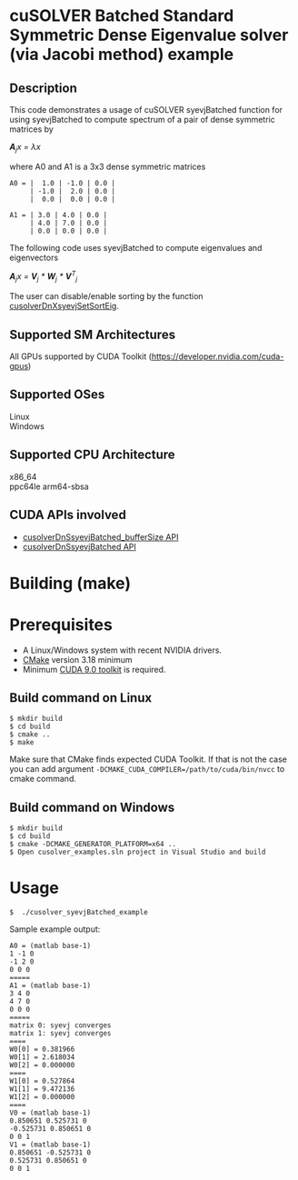 # cuSOLVER Batched Standard Symmetric Dense Eigenvalue solver (via Jacobi method) example

## Description

This code demonstrates a usage of cuSOLVER syevjBatched function for using syevjBatched to compute spectrum of a pair of dense symmetric matrices  by

_**A**<sub>j</sub>x = &lambda;x_

where A0 and A1 is a 3x3 dense symmetric matrices
```
A0 = |  1.0 | -1.0 | 0.0 |
     | -1.0 |  2.0 | 0.0 |
     |  0.0 |  0.0 | 0.0 |

A1 = | 3.0 | 4.0 | 0.0 |
     | 4.0 | 7.0 | 0.0 |
     | 0.0 | 0.0 | 0.0 |
```
The following code uses syevjBatched to compute eigenvalues and eigenvectors

_**A**<sub>j</sub>x = **V**<sub>j</sub> * **W**<sub>j</sub> * **V**<sup>T</sup><sub>j</sub>_

The user can disable/enable sorting by the function [cusolverDnXsyevjSetSortEig](https://docs.nvidia.com/cuda/cusolver/index.html#cusolverDnXsyevjSetSortEig).
## Supported SM Architectures

All GPUs supported by CUDA Toolkit (https://developer.nvidia.com/cuda-gpus)  

## Supported OSes

Linux  
Windows

## Supported CPU Architecture

x86_64  
ppc64le
arm64-sbsa

## CUDA APIs involved
- [cusolverDnSsyevjBatched_bufferSize API](https://docs.nvidia.com/cuda/cusolver/index.html#cuSolverDN-lt-t-gt-syevjbatch)
- [cusolverDnSsyevjBatched API](https://docs.nvidia.com/cuda/cusolver/index.html#cuSolverDN-lt-t-gt-syevjbatch)

# Building (make)

# Prerequisites
- A Linux/Windows system with recent NVIDIA drivers.
- [CMake](https://cmake.org/download) version 3.18 minimum
- Minimum [CUDA 9.0 toolkit](https://developer.nvidia.com/cuda-downloads) is required.

## Build command on Linux
```
$ mkdir build
$ cd build
$ cmake ..
$ make
```
Make sure that CMake finds expected CUDA Toolkit. If that is not the case you can add argument `-DCMAKE_CUDA_COMPILER=/path/to/cuda/bin/nvcc` to cmake command.

## Build command on Windows
```
$ mkdir build
$ cd build
$ cmake -DCMAKE_GENERATOR_PLATFORM=x64 ..
$ Open cusolver_examples.sln project in Visual Studio and build
```

# Usage
```
$  ./cusolver_syevjBatched_example
```

Sample example output:

```
A0 = (matlab base-1)
1 -1 0 
-1 2 0 
0 0 0 
=====
A1 = (matlab base-1)
3 4 0 
4 7 0 
0 0 0 
=====
matrix 0: syevj converges 
matrix 1: syevj converges 
==== 
W0[0] = 0.381966
W0[1] = 2.618034
W0[2] = 0.000000
==== 
W1[0] = 0.527864
W1[1] = 9.472136
W1[2] = 0.000000
==== 
V0 = (matlab base-1)
0.850651 0.525731 0 
-0.525731 0.850651 0 
0 0 1 
V1 = (matlab base-1)
0.850651 -0.525731 0 
0.525731 0.850651 0 
0 0 1
```
